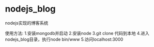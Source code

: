 # nodejs_blog
nodejs实现的博客系统

使用方法:
1.安装mongodb并启动
2.安装node
3.git clone 代码到本地
4.进入nodejs_blog目录，执行node bin/www
5.访问localhost:3000
